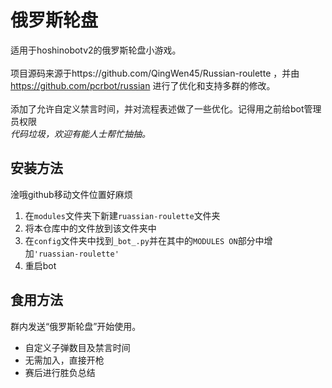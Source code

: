 # 俄罗斯轮盘
适用于hoshinobotv2的俄罗斯轮盘小游戏。<br>
 <br>
项目源码来源于https://github.com/QingWen45/Russian-roulette ，并由 https://github.com/pcrbot/russian 进行了优化和支持多群的修改。<br>
 <br>
添加了允许自定义禁言时间，并对流程表述做了一些优化。记得用之前给bot管理员权限<br>
*代码垃圾，欢迎有能人士帮忙抽抽。*<br>
## 安装方法
淦哦github移动文件位置好麻烦<br>
1. 在`modules`文件夹下新建`ruassian-roulette`文件夹
2. 将本仓库中的文件放到该文件夹中
3. 在`config`文件夹中找到`_bot_.py`并在其中的`MODULES ON`部分中增加`'ruassian-roulette'`
4. 重启bot
## 食用方法
群内发送“俄罗斯轮盘”开始使用。<br>
- 自定义子弹数目及禁言时间
- 无需加入，直接开枪
- 赛后进行胜负总结
